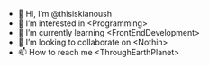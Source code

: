 - 👋 Hi, I’m @thisiskianoush
- 👀 I’m interested in \<Programming\>
- 🌱 I’m currently learning \<FrontEndDevelopment\>
- 💞️ I’m looking to collaborate on \<Nothin\>
- 📫 How to reach me \<ThroughEarthPlanet\>

<!---
thisiskianoush/thisiskianoush is a ✨ special ✨ repository because its `README.md` (this file) appears on your GitHub profile.
You can click the Preview link to take a look at your changes.
--->
